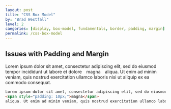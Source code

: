 ```yaml
---
layout: post
title: "CSS Box Model"
by: "Brad Westfall"
level: 2
caegories: [display, box-model, fundamentals, border, padding, margin]
permalink: /css-box-model
---
```






## Issues with Padding and Margin

<div class="demo">
 	Lorem ipsum dolor sit amet, consectetur adipiscing elit, sed do eiusmod tempor incididunt ut labore et dolore
 	<span class="colorize" style="padding: 10px;">magna</span>
 	aliqua. Ut enim ad minim veniam, quis nostrud exercitation ullamco laboris nisi ut aliquip ex ea commodo consequat.
</div>

```html
Lorem ipsum dolor sit amet, consectetur adipiscing elit, sed do eiusmod tempor incididunt ut labore et dolore
<span style="padding: 10px;">magna</span>
aliqua. Ut enim ad minim veniam, quis nostrud exercitation ullamco laboris nisi ut aliquip ex ea commodo consequat.
```